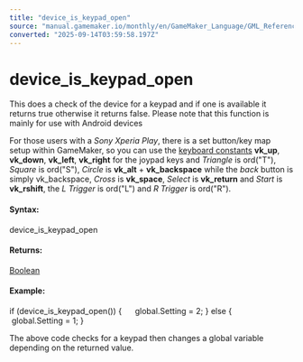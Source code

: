 ```yaml
---
title: "device_is_keypad_open"
source: "manual.gamemaker.io/monthly/en/GameMaker_Language/GML_Reference/Game_Input/Device_Input/device_is_keypad_open.htm"
converted: "2025-09-14T03:59:58.197Z"
---
```


# device\_is\_keypad\_open

This does a check of the device for a keypad and if one is available it returns true otherwise it returns false. Please note that this function is mainly for use with Android devices

For those users with a _Sony Xperia Play_, there is a set button/key map setup within GameMaker, so you can use the [keyboard constants](../Keyboard_Input/Keyboard_Input.md) **vk\_up**, **vk\_down**, **vk\_left**, **vk\_right** for the joypad keys and _Triangle_ is ord("T"), _Square_ is ord("S"), _Circle_ is **vk\_alt** + **vk\_backspace** while the _back_ button is simply vk\_backspace, _Cross_ is **vk\_space**, _Select_ is **vk\_return** and _Start_ is **vk\_rshift**, the _L Trigger_ is ord("L") and _R Trigger_ is ord("R").

#### Syntax:

device\_is\_keypad\_open

#### Returns:

[Boolean](../../../GML_Overview/Data_Types.md)

#### Example:

if (device\_is\_keypad\_open())
{
     global.Setting = 2;
}
else
{
     global.Setting = 1;
}

The above code checks for a keypad then changes a global variable depending on the returned value.